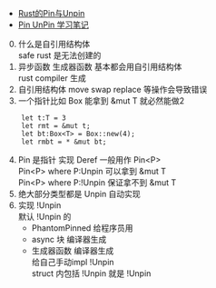 - [Rust的Pin与Unpin](https://folyd.com/blog/rust-pin-unpin/)
- [Pin UnPin 学习笔记](https://rustcc.cn/article?id=1d0a46fa-da56-40ae-bb4e-fe1b85f68751)


0. 什么是自引用结构体  
	safe rust 是无法创建的
1. 异步函数 生成器函数 基本都会用自引用结构体  
	rust compiler 生成
2. 自引用结构体 move swap replace 等操作会导致错误
3. 一个指针比如 Box<T> 能拿到 &mut T 就必然能做2  
```
	let t:T = 3
	let rmt = &mut t;
	let bt:Box<T> = Box::new(4);
	let rmbt = * &mut bt;
```
4. Pin 是指针 实现 Deref 一般用作 Pin<P<T>>  
	Pin<P<T>> where P:Unpin 可以拿到 &mut T  
	Pin<P<T>> where P:!Unpin 保证拿不到 &mut T  
5. 绝大部分类型都是 Unpin 自动实现
6. 实现 !Unpin  
默认 !Unpin 的  
	- PhantomPinned 给程序员用
	- async 块 编译器生成
	- 生成器函数 编译器生成  
给自己手动impl !Unpin  
struct 内包括 !Unpin 就是 !Unpin  
